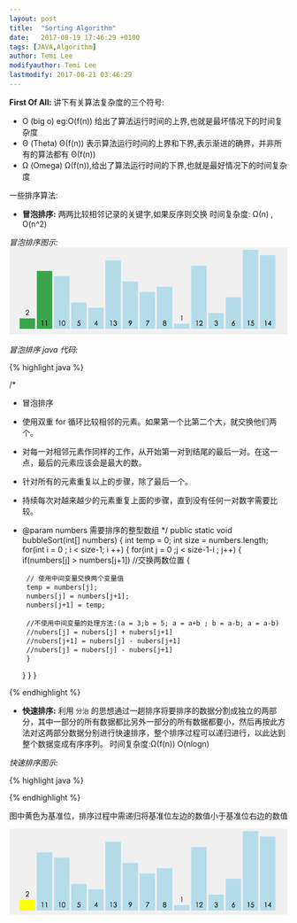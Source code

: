 ```yaml
---
layout: post
title:  "Sorting Algorithm"
date:   2017-08-19 17:46:29 +0100
tags: [JAVA,Algorithm]
author: Temi Lee
modifyauthor: Temi Lee
lastmodify: 2017-08-21 03:46:29
---
```



**First Of All:**
讲下有关算法复杂度的三个符号:
- O (big o) eg:O(f(n)) 给出了算法运行时间的上界,也就是最坏情况下的时间复杂度
- Θ (Theta) Θ(f(n)) 表示算法运行时间的上界和下界,表示渐进的确界，并非所有的算法都有 Θ(f(n))
- Ω (Omega) Ω(f(n)),给出了算法运行时间的下界,也就是最好情况下的时间复杂度

一些排序算法:
- **冒泡排序:** 两两比较相邻记录的关键字,如果反序则交换 时间复杂度: Ω(n) , O(n^2)

*冒泡排序图示:*
![冒泡排序][1]

*冒泡排序 java 代码:*

{% highlight java %}

/*
 * 冒泡排序
 * 使用双重 for 循环比较相邻的元素。如果第一个比第二个大，就交换他们两个。
 * 对每一对相邻元素作同样的工作，从开始第一对到结尾的最后一对。在这一点，最后的元素应该会是最大的数。
 * 针对所有的元素重复以上的步骤，除了最后一个。
 * 持续每次对越来越少的元素重复上面的步骤，直到没有任何一对数字需要比较。
 * @param numbers 需要排序的整型数组
 */
public static void bubbleSort(int[] numbers)
{
    int temp = 0;
    int size = numbers.length;
    for(int i = 0 ; i < size-1; i ++)
    {
    for(int j = 0 ;j < size-1-i ; j++)
    {
        if(numbers[j] > numbers[j+1])  //交换两数位置
        {

        // 使用中间变量交换两个变量值
        temp = numbers[j];
        numbers[j] = numbers[j+1];
        numbers[j+1] = temp;

        //不使用中间变量的处理方法:(a = 3;b = 5; a = a+b ; b = a-b; a = a-b)
        //nubers[j] = nubers[j] + nubers[j+1]
        //nubers[j+1] = nubers[j] - nubers[j+1]
        //nubers[j] = nubers[j] - nubers[j+1]
        }
    }
    }
}

{% endhighlight %}

- **快速排序:** 利用 `分治` 的思想通过一趟排序将要排序的数据分割成独立的两部分，其中一部分的所有数据都比另外一部分的所有数据都要小，然后再按此方法对这两部分数据分别进行快速排序，整个排序过程可以递归进行，以此达到整个数据变成有序序列。
    时间复杂度:Ω(f(n)) O(nlogn)

*快速排序图示:*

{% highlight java %}



{% endhighlight %}

图中黄色为基准位，排序过程中需递归将基准位左边的数值小于基准位右边的数值

![快速排序][2]

[1]: /img/blog/algorithm/maopaosort.gif
[2]: /img/blog/algorithm/quicksort.gif